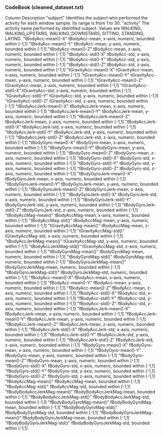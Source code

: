 ### CodeBook (cleaned_dataset.txt)

Column							Description
"subject"						Identifies the subject who performed the activity for each window sample. Its range is from 1 to 30. 
"activity"						The activity name performed by identified subject. Values are WALKING, WALKING_UPSTAIRS, WALKING_DOWNSTAIRS, SITTING, STANDING, LAYING.
"tBodyAcc-mean()-X"				tBodyAcc-mean, x-axis, numeric, bounded within [-1,1]
"tBodyAcc-mean()-Y"				tBodyAcc-mean, y-axis, numeric, bounded within [-1,1]
"tBodyAcc-mean()-Z"				tBodyAcc-mean, z-axis, numeric, bounded within [-1,1]
"tBodyAcc-std()-X"				tBodyAcc-std, x-axis, numeric, bounded within [-1,1]
"tBodyAcc-std()-Y"				tBodyAcc-std, y-axis, numeric, bounded within [-1,1]
"tBodyAcc-std()-Z"				tBodyAcc-std, z-axis, numeric, bounded within [-1,1]
"tGravityAcc-mean()-X"			tGravityAcc-mean, x-axis, numeric, bounded within [-1,1]
"tGravityAcc-mean()-Y"			tGravityAcc-mean, y-axis, numeric, bounded within [-1,1]
"tGravityAcc-mean()-Z"			tGravityAcc-mean, z-axis, numeric, bounded within [-1,1]
"tGravityAcc-std()-X"			tGravityAcc-std, x-axis, numeric, bounded within [-1,1]
"tGravityAcc-std()-Y"			tGravityAcc-std, y-axis, numeric, bounded within [-1,1]
"tGravityAcc-std()-Z"			tGravityAcc-std, z-axis, numeric, bounded within [-1,1]
"tBodyAccJerk-mean()-X"			tBodyAccJerk-mean, x-axis, numeric, bounded within [-1,1]
"tBodyAccJerk-mean()-Y"			tBodyAccJerk-mean, y-axis, numeric, bounded within [-1,1]
"tBodyAccJerk-mean()-Z"			tBodyAccJerk-mean, z-axis, numeric, bounded within [-1,1]
"tBodyAccJerk-std()-X"			tBodyAccJerk-std, x-axis, numeric, bounded within [-1,1]
"tBodyAccJerk-std()-Y"			tBodyAccJerk-std, y-axis, numeric, bounded within [-1,1]
"tBodyAccJerk-std()-Z"			tBodyAccJerk-std, z-axis, numeric, bounded within [-1,1]
"tBodyGyro-mean()-X"			tBodyGyro-mean, x-axis, numeric, bounded within [-1,1]
"tBodyGyro-mean()-Y"			tBodyGyro-mean, y-axis, numeric, bounded within [-1,1]
"tBodyGyro-mean()-Z"			tBodyGyro-mean, z-axis, numeric, bounded within [-1,1]
"tBodyGyro-std()-X"				tBodyGyro-std, x-axis, numeric, bounded within [-1,1]
"tBodyGyro-std()-Y"				tBodyGyro-std, y-axis, numeric, bounded within [-1,1]
"tBodyGyro-std()-Z"				tBodyGyro-std, z-axis, numeric, bounded within [-1,1]
"tBodyGyroJerk-mean()-X"		tBodyGyroJerk-mean, x-axis, numeric, bounded within [-1,1]
"tBodyGyroJerk-mean()-Y"		tBodyGyroJerk-mean, y-axis, numeric, bounded within [-1,1]
"tBodyGyroJerk-mean()-Z"		tBodyGyroJerk-mean, z-axis, numeric, bounded within [-1,1]
"tBodyGyroJerk-std()-X"			tBodyGyroJerk-std, x-axis, numeric, bounded within [-1,1]
"tBodyGyroJerk-std()-Y"			tBodyGyroJerk-std, y-axis, numeric, bounded within [-1,1]
"tBodyGyroJerk-std()-Z"			tBodyGyroJerk-std, z-axis, numeric, bounded within [-1,1]
"tBodyAccMag-mean()"			tBodyAccMag-mean, x-axis, numeric, bounded within [-1,1]
"tBodyAccMag-std()"				tBodyAccMag-mean, y-axis, numeric, bounded within [-1,1]
"tGravityAccMag-mean()"			tBodyAccMag-mean, z-axis, numeric, bounded within [-1,1]
"tGravityAccMag-std()"			tGravityAccMag-std, x-axis, numeric, bounded within [-1,1]
"tBodyAccJerkMag-mean()"		tGravityAccMag-std, y-axis, numeric, bounded within [-1,1]
"tBodyAccJerkMag-std()"			tGravityAccMag-std, z-axis, numeric, bounded within [-1,1]
"tBodyGyroMag-mean()"			tBodyGyroMag-mean, numeric, bounded within [-1,1]
"tBodyGyroMag-std()"			tBodyGyroMag-std, numeric, bounded within [-1,1]
"tBodyGyroJerkMag-mean()"		tBodyGyroJerkMag-mean, numeric, bounded within [-1,1]
"tBodyGyroJerkMag-std()"		tBodyGyroJerkMag-std, numeric, bounded within [-1,1]
"fBodyAcc-mean()-X"				fBodyAcc-mean, x-axis, numeric, bounded within [-1,1]
"fBodyAcc-mean()-Y"				fBodyAcc-mean, y-axis, numeric, bounded within [-1,1]
"fBodyAcc-mean()-Z"				fBodyAcc-mean, z-axis, numeric, bounded within [-1,1]
"fBodyAcc-std()-X"				fBodyAcc-std, x-axis, numeric, bounded within [-1,1]
"fBodyAcc-std()-Y"				fBodyAcc-std, y-axis, numeric, bounded within [-1,1]
"fBodyAcc-std()-Z"				fBodyAcc-std, z-axis, numeric, bounded within [-1,1]
"fBodyAccJerk-mean()-X"			fBodyAccJerk-mean, x-axis, numeric, bounded within [-1,1]
"fBodyAccJerk-mean()-Y"			fBodyAccJerk-mean, y-axis, numeric, bounded within [-1,1]
"fBodyAccJerk-mean()-Z"			fBodyAccJerk-mean, z-axis, numeric, bounded within [-1,1]
"fBodyAccJerk-std()-X"			fBodyAccJerk-std, x-axis, numeric, bounded within [-1,1]
"fBodyAccJerk-std()-Y"			fBodyAccJerk-std, y-axis, numeric, bounded within [-1,1]
"fBodyAccJerk-std()-Z"			fBodyAccJerk-std, z-axis, numeric, bounded within [-1,1]
"fBodyGyro-mean()-X"			fBodyGyro-mean, x-axis, numeric, bounded within [-1,1]
"fBodyGyro-mean()-Y"			fBodyGyro-mean, y-axis, numeric, bounded within [-1,1]
"fBodyGyro-mean()-Z"			fBodyGyro-mean, z-axis, numeric, bounded within [-1,1]
"fBodyGyro-std()-X"				fBodyGyro-std, x-axis, numeric, bounded within [-1,1]
"fBodyGyro-std()-Y"				fBodyGyro-std, y-axis, numeric, bounded within [-1,1]
"fBodyGyro-std()-Z"				fBodyGyro-std, z-axis, numeric, bounded within [-1,1]
"fBodyAccMag-mean()"			fBodyAccMag-mean, bounded within [-1,1]
"fBodyAccMag-std()"				fBodyAccMag-std, bounded within [-1,1]
"fBodyBodyAccJerkMag-mean()"	fBodyBodyAccJerkMag-mean, bounded within [-1,1]
"fBodyBodyAccJerkMag-std()"		fBodyBodyAccJerkMag-std, bounded within [-1,1]
"fBodyBodyGyroMag-mean()"		fBodyBodyGyroMag-mean, bounded within [-1,1]
"fBodyBodyGyroMag-std()"		fBodyBodyGyroMag-std, bounded within [-1,1]
"fBodyBodyGyroJerkMag-mean()"	fBodyBodyGyroJerkMag-mean, bounded within [-1,1]
"fBodyBodyGyroJerkMag-std()"	fBodyBodyGyroJerkMag-std, bounded within [-1,1]
